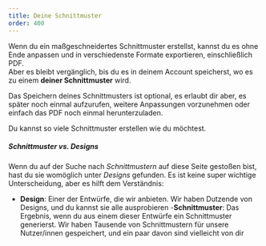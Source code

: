 ```yaml
---
title: Deine Schnittmuster
order: 400
---
```


Wenn du ein maßgeschneidertes Schnittmuster erstellst, kannst du es ohne Ende anpassen und in verschiedenste Formate exportieren, einschließlich PDF.  
Aber es bleibt vergänglich, bis du es in deinem Account speicherst, wo es zu einem **deiner Schnittmuster** wird.

Das Speichern deines Schnittmusters ist optional, es erlaubt dir aber, es später noch einmal aufzurufen, weitere Anpassungen vorzunehmen oder einfach das PDF noch einmal herunterzuladen.

Du kannst so viele Schnittmuster erstellen wie du möchtest.

<Tip>

##### Schnittmuster vs. Designs

Wenn du auf der Suche nach *Schnittmustern* auf diese Seite gestoßen bist, hast du sie womöglich unter *Designs* gefunden.
Es ist keine super wichtige Unterscheidung, aber es hilft dem Verständnis:

- **Design**: Einer der Entwürfe, die wir anbieten. Wir haben Dutzende von Designs, und du kannst sie alle ausprobieren
 -**Schnittmuster**: Das Ergebnis, wenn du aus einem dieser Entwürfe ein Schnittmuster generierst. Wir haben Tausende von Schnittmustern für unsere Nutzer/innen gespeichert, und ein paar davon sind vielleicht von dir

</Tip>
